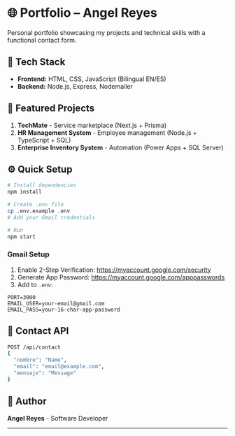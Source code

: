 # 🌐 Portfolio – Angel Reyes

Personal portfolio showcasing my projects and technical skills with a functional contact form.

## 🚀 Tech Stack
- **Frontend:** HTML, CSS, JavaScript (Bilingual EN/ES)
- **Backend:** Node.js, Express, Nodemailer


## 🧩 Featured Projects
1. **TechMate** - Service marketplace (Next.js + Prisma)
2. **HR Management System** - Employee management (Node.js + TypeScript + SQL)
3. **Enterprise Inventory System** - Automation (Power Apps + SQL Server)

## ⚙️ Quick Setup

```bash
# Install dependencies
npm install

# Create .env file
cp .env.example .env
# Add your Gmail credentials

# Run
npm start
```

### Gmail Setup
1. Enable 2-Step Verification: https://myaccount.google.com/security
2. Generate App Password: https://myaccount.google.com/apppasswords
3. Add to `.env`:
```env
PORT=3000
EMAIL_USER=your-email@gmail.com
EMAIL_PASS=your-16-char-app-password
```

## 📧 Contact API
```bash
POST /api/contact
{
  "nombre": "Name",
  "email": "email@example.com",
  "mensaje": "Message"
}
```

## 👤 Author
**Angel Reyes** -  Software Developer

---
